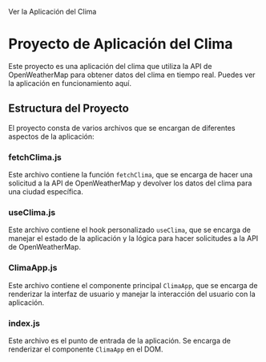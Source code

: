 Ver la Aplicación del Clima

# Proyecto de Aplicación del Clima

Este proyecto es una aplicación del clima que utiliza la API de OpenWeatherMap para obtener datos del clima en tiempo real. Puedes ver la aplicación en funcionamiento aquí.

## Estructura del Proyecto

El proyecto consta de varios archivos que se encargan de diferentes aspectos de la aplicación:

### fetchClima.js

Este archivo contiene la función `fetchClima`, que se encarga de hacer una solicitud a la API de OpenWeatherMap y devolver los datos del clima para una ciudad específica.

### useClima.js

Este archivo contiene el hook personalizado `useClima`, que se encarga de manejar el estado de la aplicación y la lógica para hacer solicitudes a la API de OpenWeatherMap.

### ClimaApp.js

Este archivo contiene el componente principal `ClimaApp`, que se encarga de renderizar la interfaz de usuario y manejar la interacción del usuario con la aplicación.

### index.js

Este archivo es el punto de entrada de la aplicación. Se encarga de renderizar el componente `ClimaApp` en el DOM.
